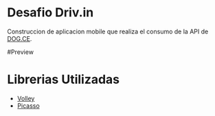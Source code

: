 # Desafio Driv.in
Construccion de aplicacion mobile que realiza el consumo de la API de [DOG.CE](https://dog.ceo/dog-api/).

#Preview


# Librerias Utilizadas
* [Volley](https://github.com/google/volley)
* [Picasso](https://github.com/square/picasso)
